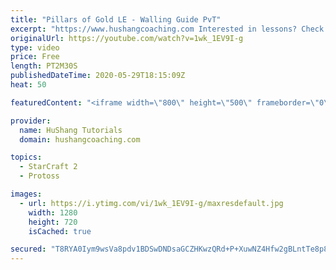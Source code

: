 ```yaml
---
title: "Pillars of Gold LE - Walling Guide PvT"
excerpt: "https://www.hushangcoaching.com Interested in lessons? Check out the website for more information ------------------------------------------------------------------------------------------------------- Want to support HuShang Tutorials directly? Patreon is a website where you can contribute a monthly"
originalUrl: https://youtube.com/watch?v=1wk_1EV9I-g
type: video
price: Free
length: PT2M30S
publishedDateTime: 2020-05-29T18:15:09Z
heat: 50

featuredContent: "<iframe width=\"800\" height=\"500\" frameborder=\"0\" src=\"https://www.youtube.com/embed/1wk_1EV9I-g\" allow=\"accelerometer; autoplay; encrypted-media; gyroscope; picture-in-picture\" allowfullscreen></iframe>"

provider:
  name: HuShang Tutorials
  domain: hushangcoaching.com

topics:
  - StarCraft 2
  - Protoss

images:
  - url: https://i.ytimg.com/vi/1wk_1EV9I-g/maxresdefault.jpg
    width: 1280
    height: 720
    isCached: true

secured: "T8RYA0Iym9wsVa8pdv1BDSwDNDsaGCZHKwzQRd+P+XuwNZ4Hfw2gBLntTe8p8Z+JG2+5jveVX1gLTBNcVuUhPNX4sqzPvqB1sbpuC5jyZuuVceWrH2IsNS6q+iFB987q+FkEhQTZ4Jz0r6U2GBMXl+EEE/7wR5xNlzVBHK5JM2AbFISutSpcz4FyJzj6zijTnEHBSou0J2wfbhZvIqq8f98wpsIjBJlSny3UtEvguDLvmVr2uSKHegHZzBFkvi05A4E0O9ft4VnOji0+ABJwUst79xpR6SKc4Rv0luci5SnEH54h9eQzcpAHe1/Y1dw86ULO2rE66Aiw0UUAaW9/HI6IYOtz4DjMSqaAxwKHexxhcqFqIvC74HglFHAtsZEHVJCU5N5Q3Ra+1d8ByoRfAfkWxzRDVsVOZRtLnLysTrg=;Zd9zus/MFm37Vh8scORZOg=="
---
```



